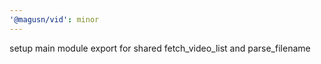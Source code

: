 ```yaml
---
'@magusn/vid': minor
---
```


setup main module export for shared fetch_video_list and parse_filename
